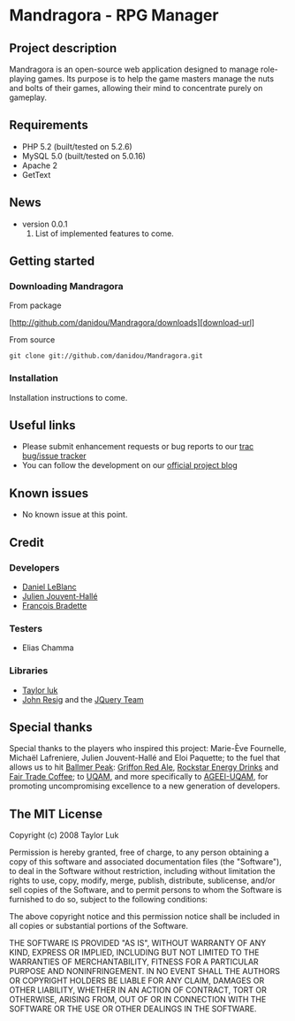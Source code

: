 Mandragora - RPG Manager
========================

Project description
------------------------
Mandragora is an open-source web application designed to manage role-playing games. 
Its purpose is to help the game masters manage the nuts and bolts of their games, 
allowing their mind to concentrate purely on gameplay.

Requirements
------------------------
 - PHP 5.2 (built/tested on 5.2.6)
 - MySQL 5.0 (built/tested on 5.0.16)
 - Apache 2
 - GetText

News
------------------------
 - version 0.0.1 
   1. List of implemented features to come.

Getting started
------------------------
### Downloading Mandragora

From package

[http://github.com/danidou/Mandragora/downloads][download-url]

[download-url]:http://github.com/danidou/Mandragora/downloads

From source

`git clone git://github.com/danidou/Mandragora.git`

### Installation

Installation instructions to come.

Useful links
------------------------
 * Please submit enhancement requests or bug reports to our [trac bug/issue tracker][trac]
 * You can follow the development on our [official project blog][blog]
 
 [trac]:http://trac.mandragora.qc.ca
 [blog]:http://blog.mandragora.qc.ca


Known issues
------------------------
 - No known issue at this point.

Credit
------------------------
### Developers
 - [Daniel LeBlanc][Daniel LeBlanc]
 - [Julien Jouvent-Hallé][Julien Jouvent-Hallé]
 - [François Bradette][François Bradette]

 [Daniel LeBlanc]:mailto:danidou@gmail.com
 [Julien Jouvent-Hallé]:mailto:julienhalle@gmail.com
 [François Bradette]:mailto:francoisbradette@gmail.com

### Testers
 - Elias Chamma

### Libraries
 - [Taylor luk][Taylor luk]
 - [John Resig][John Resig] and the [JQuery Team][JQuery Team]

 [Taylor luk]:mailto:taylor.luk@idealian.net
 [John Resig]:http://ejohn.org/
 [JQuery Team]:http://docs.jquery.com/Contributors

Special thanks
------------------------
Special thanks to the players who inspired this project: Marie-Ève Fournelle, Michaël Lafreniere, Julien Jouvent-Hallé and Eloi Paquette; to the fuel that allows us to hit [Ballmer Peak]: [Griffon Red Ale][Griffon Red Ale], [Rockstar Energy Drinks] and [Fair Trade Coffee]; to [UQAM], and more specifically to [AGEEI-UQAM], for promoting uncompromising excellence to a new generation of developers.

[Griffon Red Ale]:http://www.mcauslan.com/en/ourbeers/griffon_red.htm
[Rockstar Energy Drinks]:http://www.rockstar69.com
[Fair Trade Coffee]:http://transfair.ca
[Ballmer Peak]:http://xkcd.com/323
[UQAM]:http://www.uqam.ca
[AGEEI-UQAM]:http://www.ageei.org


The MIT License
------------------------
Copyright (c) 2008 Taylor Luk 

Permission is hereby granted, free of charge, to any person obtaining a copy
of this software and associated documentation files (the "Software"), to deal
in the Software without restriction, including without limitation the rights
to use, copy, modify, merge, publish, distribute, sublicense, and/or sell
copies of the Software, and to permit persons to whom the Software is
furnished to do so, subject to the following conditions:

The above copyright notice and this permission notice shall be included in
all copies or substantial portions of the Software.

THE SOFTWARE IS PROVIDED "AS IS", WITHOUT WARRANTY OF ANY KIND, EXPRESS OR
IMPLIED, INCLUDING BUT NOT LIMITED TO THE WARRANTIES OF MERCHANTABILITY,
FITNESS FOR A PARTICULAR PURPOSE AND NONINFRINGEMENT. IN NO EVENT SHALL THE
AUTHORS OR COPYRIGHT HOLDERS BE LIABLE FOR ANY CLAIM, DAMAGES OR OTHER
LIABILITY, WHETHER IN AN ACTION OF CONTRACT, TORT OR OTHERWISE, ARISING FROM,
OUT OF OR IN CONNECTION WITH THE SOFTWARE OR THE USE OR OTHER DEALINGS IN
THE SOFTWARE.